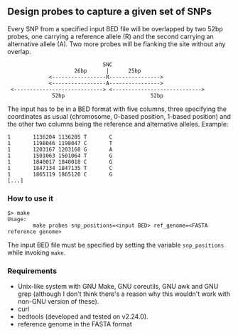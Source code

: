 ## Design probes to capture a given set of SNPs

Every SNP from a specified input BED file will be overlapped by two 52bp probes,
one carrying a reference allele (R) and the second carrying an alternative allele (A).
Two more probes will be flanking the site without any overlap.

```
                              SNC
                     26bp      |      25bp
             <-----------------R---------------->
             <-----------------A---------------->
 <----------------------------> <---------------------------->
              52bp                           52bp
```

The input has to be in a BED format with five columns, three specifying the coordinates
as usual (chromosome, 0-based position, 1-based position) and the other two columns being
the reference and alternative alleles. Example:

```
1       1136204 1136205 T       C
1       1198046 1198047 C       T
1       1203167 1203168 G       A
1       1501063 1501064 T       G
1       1840017 1840018 C       G
1       1847134 1847135 T       C
1       1865119 1865120 C       G
[...]
```

### How to use it
```
$> make
Usage:
        make probes snp_positions=<input BED> ref_genome=<FASTA reference genome>
```
The input BED file must be specified by setting the variable `snp_positions` while invoking
`make`.

### Requirements

* Unix-like system with GNU Make, GNU coreutils, GNU awk and GNU grep (although I don't think there's a reason why this wouldn't work with non-GNU version of these).
* curl
* bedtools (developed and tested on v2.24.0).
* reference genome in the FASTA format
